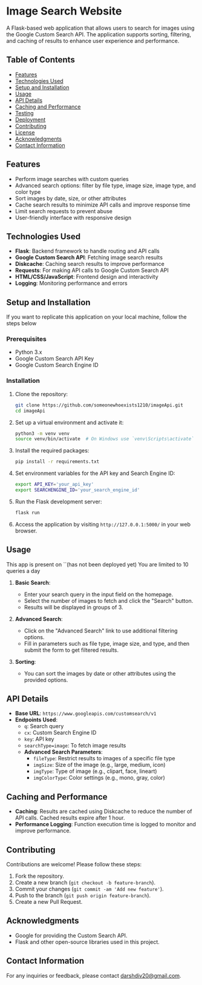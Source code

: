 # Image Search Website

A Flask-based web application that allows users to search for images using the Google Custom Search API. The application supports sorting, filtering, and caching of results to enhance user experience and performance.

## Table of Contents
- [Features](#features)
- [Technologies Used](#technologies-used)
- [Setup and Installation](#setup-and-installation)
- [Usage](#usage)
- [API Details](#api-details)
- [Caching and Performance](#caching-and-performance)
- [Testing](#testing)
- [Deployment](#deployment)
- [Contributing](#contributing)
- [License](#license)
- [Acknowledgments](#acknowledgments)
- [Contact Information](#contact-information)

## Features
- Perform image searches with custom queries
- Advanced search options: filter by file type, image size, image type, and color type
- Sort images by date, size, or other attributes
- Cache search results to minimize API calls and improve response time
- Limit search requests to prevent abuse
- User-friendly interface with responsive design

## Technologies Used
- **Flask**: Backend framework to handle routing and API calls
- **Google Custom Search API**: Fetching image search results
- **Diskcache**: Caching search results to improve performance
- **Requests**: For making API calls to Google Custom Search API
- **HTML/CSS/JavaScript**: Frontend design and interactivity
- **Logging**: Monitoring performance and errors

## Setup and Installation
If you want to replicate this application on your local machine, follow the steps below
### Prerequisites
- Python 3.x
- Google Custom Search API Key
- Google Custom Search Engine ID

### Installation

1. Clone the repository:
    ```bash
    git clone https://github.com/someonewhoexists1210/imageApi.git
    cd imageApi
    ```

2. Set up a virtual environment and activate it:
    ```bash
    python3 -m venv venv
    source venv/bin/activate  # On Windows use `venv\Scripts\activate`
    ```

3. Install the required packages:
    ```bash
    pip install -r requirements.txt
    ```

4. Set environment variables for the API key and Search Engine ID:
    ```bash
    export API_KEY='your_api_key'
    export SEARCHENGINE_ID='your_search_engine_id'
    ```

5. Run the Flask development server:
    ```bash
    flask run
    ```

6. Access the application by visiting `http://127.0.0.1:5000/` in your web browser.

## Usage
This app is present on ``(has not been deployed yet)
You are limited to 10 queries a day
1. **Basic Search**:
   - Enter your search query in the input field on the homepage.
   - Select the number of images to fetch and click the "Search" button.
   - Results will be displayed in groups of 3.

2. **Advanced Search**:
   - Click on the "Advanced Search" link to use additional filtering options.
   - Fill in parameters such as file type, image size, and type, and then submit the form to get filtered results.

3. **Sorting**:
   - You can sort the images by date or other attributes using the provided options.

## API Details
- **Base URL**: `https://www.googleapis.com/customsearch/v1`
- **Endpoints Used**:
  - `q`: Search query
  - `cx`: Custom Search Engine ID
  - `key`: API key
  - `searchType=image`: To fetch image results
  - **Advanced Search Parameters**:
    - `fileType`: Restrict results to images of a specific file type
    - `imgSize`: Size of the image (e.g., large, medium, icon)
    - `imgType`: Type of image (e.g., clipart, face, lineart)
    - `imgColorType`: Color settings (e.g., mono, gray, color)

## Caching and Performance
- **Caching**: Results are cached using Diskcache to reduce the number of API calls. Cached results expire after 1 hour.
- **Performance Logging**: Function execution time is logged to monitor and improve performance.

## Contributing
Contributions are welcome! Please follow these steps:
1. Fork the repository.
2. Create a new branch (`git checkout -b feature-branch`).
3. Commit your changes (`git commit -am 'Add new feature'`).
4. Push to the branch (`git push origin feature-branch`).
5. Create a new Pull Request.

## Acknowledgments
- Google for providing the Custom Search API.
- Flask and other open-source libraries used in this project.

## Contact Information
For any inquiries or feedback, please contact [darshdiv20@gmail.com](mailto:darshdiv20@gmail.com).
